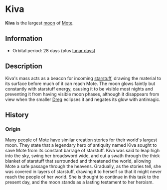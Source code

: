 # Kiva

**Kiva** is the largest [moon](moons-of-mote.md) of [Mote](../mote.md).

## Information

- Orbital period: 28 days (plus [lunar days](../../lore/timekeeping.md#lunar-day))

## Description

Kiva's mass acts as a beacon for incoming [starstuff](../../artifacts/starstuff.md), drawing the material to its surface before much of it can reach Mote. The moon glows faintly but constantly with starstuff energy, causing it to be visible most nights and preventing it from having visible moon phases, although it disappears from view when the smaller [Dreg](dreg.md) eclipses it and negates its glow with antimagic.

## History

### Origin

Many people of Mote have similar creation stories for their world's largest moon. They state that a legendary hero of antiquity named Kiva sought to save Mote from its constant barrage of starstuff. Kiva was said to leap high into the sky, swing her broadsword wide, and cut a swath through the thick blanket of starstuff that surrounded and threatened the world, allowing Mote a safe passage through the heavens. Gradually, as the stories tell, she was covered in layers of starstuff, drawing it to herself so that it might never reach the people of her world. She is thought to continue in this task to the present day, and the moon stands as a lasting testament to her heroism.
